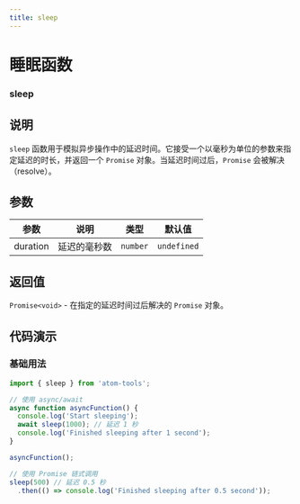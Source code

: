 ```yaml
---
title: sleep
---
```


# 睡眠函数

### sleep

## 说明
`sleep` 函数用于模拟异步操作中的延迟时间。它接受一个以毫秒为单位的参数来指定延迟的时长，并返回一个 `Promise` 对象。当延迟时间过后，`Promise` 会被解决（resolve）。

## 参数

| 参数     | 说明         | 类型     | 默认值      |
| -------- | ------------ | -------- | ----------- |
| duration | 延迟的毫秒数 | `number` | `undefined` |

## 返回值

`Promise<void>` - 在指定的延迟时间过后解决的 `Promise` 对象。

## 代码演示

### 基础用法

```ts
import { sleep } from 'atom-tools';

// 使用 async/await
async function asyncFunction() {
  console.log('Start sleeping');
  await sleep(1000); // 延迟 1 秒
  console.log('Finished sleeping after 1 second');
}

asyncFunction();

// 使用 Promise 链式调用
sleep(500) // 延迟 0.5 秒
  .then(() => console.log('Finished sleeping after 0.5 second'));
```